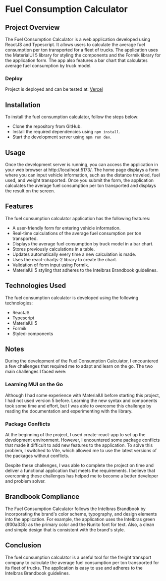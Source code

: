 # Fuel Consumption Calculator

## Project Overview

The Fuel Consumption Calculator is a web application developed using ReactJS and Typescript. It allows users to calculate the average fuel consumption per ton transported for a fleet of trucks. The application uses the MaterialUI 5 library for styling the components and the Formik library for the application form. The app also features a bar chart that calculates average fuel consumption by truck model.

### Deploy

Project is deployed and can be tested at: [Vercel](https://fuel-consumption-calculator.vercel.app/)

## Installation

To install the fuel consumption calculator, follow the steps below:

   - Clone the repository from GitHub.
   - Install the required dependencies using `npm install`.
   - Start the development server using `npm run dev`.

## Usage

Once the development server is running, you can access the application in your web browser at http://localhost:5173/. The home page displays a form where you can input vehicle information, such as the distance traveled, fuel used, and weight transported. Once you submit the form, the application calculates the average fuel consumption per ton transported and displays the result on the screen.

## Features

The fuel consumption calculator application has the following features:

   - A user-friendly form for entering vehicle information.
   - Real-time calculations of the average fuel consumption per ton transported.
   - Displays the average fuel consumption by truck model in a bar chart.
   - Stores previously calculations in a table.
   - Updates automatically every time a new calculation is made.
   - Uses the react-chartjs-2 library to create the chart.
   - Validation of form input using Formik.
   - MaterialUI 5 styling that adheres to the Intelbras Brandbook guidelines.

## Technologies Used

The fuel consumption calculator is developed using the following technologies:

   - ReactJS
   - Typescript
   - MaterialUI 5
   - Formik
   - Styled-components

## Notes

During the development of the Fuel Consumption Calculator, I encountered a few challenges that required me to adapt and learn on the go. The two main challenges I faced were:

### Learning MUI on the Go

Although I had some experience with MaterialUI before starting this project, I had not used version 5 before. Learning the new syntax and components took some time and effort, but I was able to overcome this challenge by reading the documentation and experimenting with the library.

### Package Conflicts

At the beginning of the project, I used create-react-app to set up the development environment. However, I encountered some package conflicts that made it difficult to add new features to the application. To solve this problem, I switched to Vite, which allowed me to use the latest versions of the packages without conflicts.

Despite these challenges, I was able to complete the project on time and deliver a functional application that meets the requirements. I believe that overcoming these challenges has helped me to become a better developer and problem solver.

## Brandbook Compliance

The Fuel Consumption Calculator follows the Intelbras Brandbook by incorporating the brand's color scheme, typography, and design elements into the application. For example, the application uses the Intelbras green (#00a335) as the primary color and the Nunito font for text. Also, a clean and simple design that is consistent with the brand's style.

## Conclusion

The fuel consumption calculator is a useful tool for the freight transport company to calculate the average fuel consumption per ton transported for its fleet of trucks. The application is easy to use and adheres to the Intelbras Brandbook guidelines.
